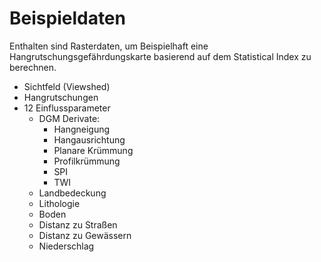 # Beispieldaten

Enthalten sind Rasterdaten, um Beispielhaft eine Hangrutschungsgefährdungskarte basierend auf dem Statistical Index zu berechnen. 
- Sichtfeld (Viewshed)
- Hangrutschungen
- 12 Einflussparameter
  - DGM Derivate:
    - Hangneigung
    - Hangausrichtung
    - Planare Krümmung
    - Profilkrümmung
    - SPI
    - TWI 
  - Landbedeckung
  - Lithologie
  - Boden
  - Distanz zu Straßen
  - Distanz zu Gewässern
  - Niederschlag
